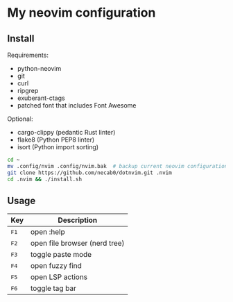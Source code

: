 # My neovim configuration

## Install

Requirements:
- python-neovim
- git
- curl
- ripgrep
- exuberant-ctags
- patched font that includes Font Awesome

Optional:
- cargo-clippy (pedantic Rust linter)
- flake8 (Python PEP8 linter)
- isort (Python import sorting)

```bash
cd ~
mv .config/nvim .config/nvim.bak  # backup current neovim configuration if present
git clone https://github.com/necab0/dotnvim.git .nvim
cd .nvim && ./install.sh
```

## Usage

| Key           | Description                   |
| ------------- | ----------------------------- |
| <kbd>F1</kbd> | open :help                    |
| <kbd>F2</kbd> | open file browser (nerd tree) |
| <kbd>F3</kbd> | toggle paste mode             |
| <kbd>F4</kbd> | open fuzzy find               |
| <kbd>F5</kbd> | open LSP actions              |
| <kbd>F6</kbd> | toggle tag bar                |
